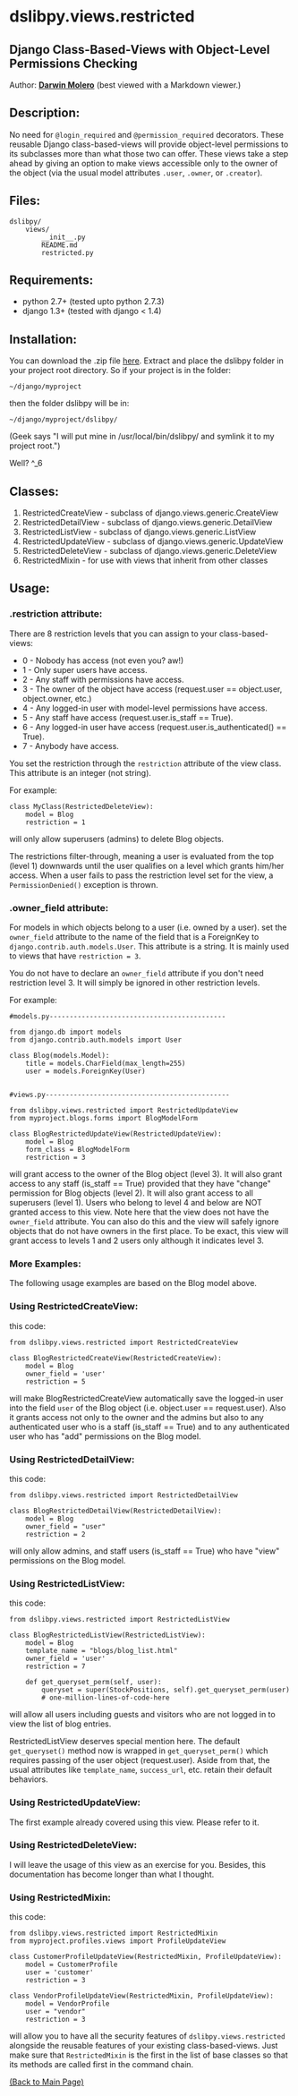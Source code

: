 dslibpy.views.restricted
========================
Django Class-Based-Views with Object-Level Permissions Checking
---------------------------------------------------------------
Author: [__Darwin Molero__](http://blog.darwiniansoftware.com/about)
(best viewed with a Markdown viewer.)

Description:
------------
No need for `@login_required` and `@permission_required` decorators. These reusable Django
class-based-views will provide object-level permissions to its subclasses more than
what those two can offer. These views take a step ahead by giving an option to make
views accessible only to the owner of the object (via the usual model attributes
`.user`, `.owner`, or `.creator`).

Files:
------
    dslibpy/
        views/
            __init__.py
            README.md
            restricted.py

Requirements:
-------------
* python 2.7+   (tested upto python 2.7.3)
* django 1.3+   (tested with django < 1.4)

Installation:
-------------
You can download the .zip file [here](https://github.com/darwinmolero/dslibpy). Extract
and place the dslibpy folder in your project root directory. So if your project is
in the folder:

    ~/django/myproject

then the folder dslibpy will be in:

    ~/django/myproject/dslibpy/

(Geek says "I will put mine in /usr/local/bin/dslibpy/ and symlink it to my project root.")

Well? ^_6

Classes:
--------
1. RestrictedCreateView
        - subclass of django.views.generic.CreateView
2. RestrictedDetailView
        - subclass of django.views.generic.DetailView
3. RestrictedListView
        - subclass of django.views.generic.ListView
4. RestrictedUpdateView
        - subclass of django.views.generic.UpdateView
5. RestrictedDeleteView
        - subclass of django.views.generic.DeleteView
6. RestrictedMixin
        - for use with views that inherit from other classes

Usage:
------
### .restriction attribute:

There are 8 restriction levels that you can assign to your class-based-views:

- 0 - Nobody has access (not even you? aw!)
- 1 - Only super users have access.
- 2 - Any staff with permissions have access.
- 3 - The owner of the object have access (request.user == object.user, object.owner, etc.)
- 4 - Any logged-in user with model-level permissions have access.
- 5 - Any staff have access (request.user.is_staff == True).
- 6 - Any logged-in user have access (request.user.is_authenticated() == True).
- 7 - Anybody have access.

You set the restriction through the `restriction` attribute of the view class.
This attribute is an integer (not string).

For example:

    class MyClass(RestrictedDeleteView):
        model = Blog
        restriction = 1

will only allow superusers (admins) to delete Blog objects.

The restrictions filter-through, meaning a user is evaluated from the top (level 1)
downwards until the user qualifies on a level which grants him/her access.
When a user fails to pass the restriction level set for the view, a `PermissionDenied()`
exception is thrown.

### .owner_field attribute:

For models in which objects belong to a user (i.e. owned by a user).
set the `owner_field` attribute to the name of the field that is a ForeignKey
to `django.contrib.auth.models.User`. This attribute is a string. It is
mainly used to views that have `restriction = 3`.

You do not have to declare an `owner_field` attribute if you don't need restriction
level 3. It will simply be ignored in other restriction levels.

For example:

    #models.py--------------------------------------------

    from django.db import models
    from django.contrib.auth.models import User

    class Blog(models.Model):
        title = models.CharField(max_length=255)
        user = models.ForeignKey(User)


    #views.py----------------------------------------------

    from dslibpy.views.restricted import RestrictedUpdateView
    from myproject.blogs.forms import BlogModelForm

    class BlogRestrictedUpdateView(RestrictedUpdateView):
        model = Blog
        form_class = BlogModelForm
        restriction = 3

will grant access to the owner of the Blog object (level 3). It will also
grant access to any staff (is_staff == True) provided that they have
"change" permission for Blog objects (level 2). It will also grant access
to all superusers (level 1).
Users who belong to level 4 and below are NOT granted access to this view.
Note here that the view does not have the `owner_field` attribute. You can also
do this and the view will safely ignore objects that do not have owners in the
first place. To be exact, this view will grant access to levels 1 and 2 users
only although it indicates level 3.

### More Examples:
The following usage examples are based on the Blog model above.

### Using RestrictedCreateView:

this code:

    from dslibpy.views.restricted import RestrictedCreateView

    class BlogRestrictedCreateView(RestrictedCreateView):
        model = Blog
        owner_field = 'user'
        restriction = 5

will make BlogRestrictedCreateView automatically save the logged-in user
into the field `user` of the Blog object (i.e. object.user == request.user).
Also it grants access not only to the owner and the admins but also to
any authenticated user who is a staff (is_staff == True) and to any
authenticated user who has "add" permissions on the Blog model.

### Using RestrictedDetailView:

this code:

    from dslibpy.views.restricted import RestrictedDetailView

    class BlogRestrictedDetailView(RestrictedDetailView):
        model = Blog
        owner_field = "user"
        restriction = 2

will only allow admins, and staff users (is_staff == True) who have "view"
permissions on the Blog model.


### Using RestrictedListView:

this code:

    from dslibpy.views.restricted import RestrictedListView

    class BlogRestrictedListView(RestrictedListView):
        model = Blog
        template_name = "blogs/blog_list.html"
        owner_field = 'user'
        restriction = 7

        def get_queryset_perm(self, user):
            queryset = super(StockPositions, self).get_queryset_perm(user)
            # one-million-lines-of-code-here

will allow all users including guests and visitors who are not logged in
to view the list of blog entries.

RestrictedListView deserves special mention here. The default `get_queryset()`
method now is wrapped in `get_queryset_perm()` which requires passing of the
user object (request.user). Aside from that, the usual attributes like
`template_name`, `success_url`, etc. retain their default behaviors.


### Using RestrictedUpdateView:

The first example already covered using this view. Please refer to it.

### Using RestrictedDeleteView:

I will leave the usage of this view as an exercise for you. Besides, this
documentation has become longer than what I thought.

### Using RestrictedMixin:

this code:

    from dslibpy.views.restricted import RestrictedMixin
    from myproject.profiles.views import ProfileUpdateView

    class CustomerProfileUpdateView(RestrictedMixin, ProfileUpdateView):
        model = CustomerProfile
        user = 'customer'
        restriction = 3

    class VendorProfileUpdateView(RestrictedMixin, ProfileUpdateView):
        model = VendorProfile
        user = "vendor"
        restriction = 3

will allow you to have all the security features of `dslibpy.views.restricted`
alongside the reusable features of your existing class-based-views.
Just make sure that `RestrictedMixin` is the first in the list of base
classes so that its methods are called first in the command chain.

[(Back to Main Page)](../README.md)
